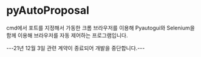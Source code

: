 # pyAutoProposal

cmd에서 포트를 지정해서 가동한 크롬 브라우저를 이용해 Pyautogui와 Selenium을 함께 이용해 브라우저를 자동 제어하는 프로그램입니다.

---21년 12월 3일 관련 계약이 종료되어 개발을 중단합니다.---
